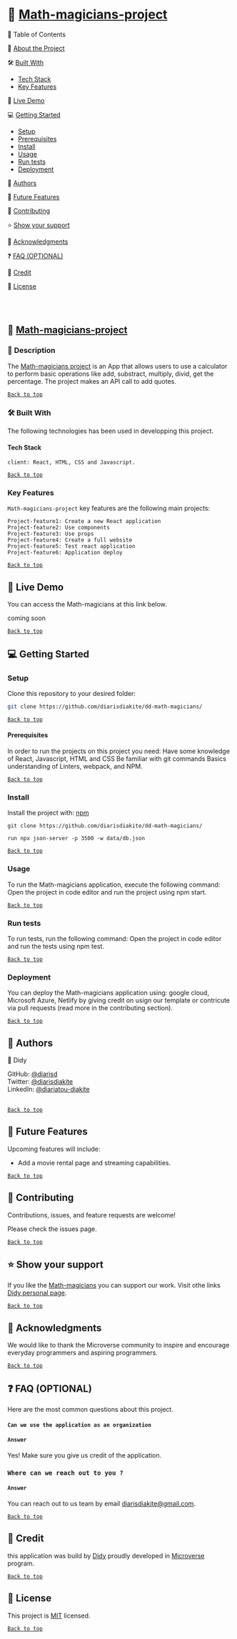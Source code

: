 <a name="readme-top"></a>
# 📖 [Math-magicians-project](#Math-magicians-project)

📗 Table of Contents

📖 [About the Project](#about-the-project)

🛠 [Built With](#built-with)

- [Tech Stack](#tech-stack)
- [Key Features](#key-features)

🚀 [Live Demo](#live-demo)

💻 [Getting Started](#getting-started)

- [Setup](#setup)
- [Prerequisites](#prerequisites)
- [Install](#install)
- [Usage](#usage)
- [Run tests](#run-test)
- [Deployment](#deployment)

👥 [Authors](#authors)

🔭 [Future Features](#future-features)

🤝 [Contributing](#contributing)

⭐️ [Show your support](#show-your-support)

🙏 [Acknowledgments](#acknowledgment)

❓ [FAQ (OPTIONAL)](#faq)

📝 [Credit](#credit)

📝 [License](#licence)

<br><br>

## 📖 [Math-magicians-project](#Math-magicians-project)
### 📖 <a name="about-the-project">Description </a>

The [Math-magicians project]() is an App that allows users to use a calculator to perform basic operations like add, substract, multiply, divid, get the percentage. The project makes an API call to add quotes.

[`Back to top`](#readme-top)

### 🛠 <a name="project-built-with">Built With </a>
The following technologies has been used in developping this project. 

#### <a name="tech-stack"> Tech Stack
</a>

```[Tech-stack]
client: React, HTML, CSS and Javascript.
````

[`Back to top`](#readme-top)

### <a name="key-features"> Key Features </a>

`Math-magicians-project` key features are the following main projects:

```
Project-feature1: Create a new React application 
Project-feature2: Use components 
Project-feature3: Use props
Project-feature4: Create a full website
Project-feature5: Test react application
Project-feature6: Application deploy

```

[`Back to top`](#readme-top)

## 🚀 <a name="live-demo"> Live Demo </a>

You can access the Math-magicians at this link below.

coming soon

[`Back to top`](#readme-top)


## 💻 <a name="getting-started"> Getting Started </a>

### <a name="setup"> Setup </a>
Clone this repository to your desired folder:

```sh
git clone https://github.com/diarisdiakite/dd-math-magicians/

```
[`Back to top`](#readme-top)

#### <a name="prerequisites"> Prerequisites</a>
In order to run the projects on this project you need:
Have some knowledge of React, Javascript, HTML and CSS
Be familiar with git commands
Basics understanding of Linters, webpack, and NPM.

[`Back to top`](#readme-top)

### <a name="install">Install</a>
Install the project with: [npm](https://www.npmjs.com/)

```[npm]
git clone https://github.com/diarisdiakite/dd-math-magicians/

run npx json-server -p 3500 -w data/db.json
```

[`Back to top`](#readme-top)

### <a name="usage">Usage</a>
To run the Math-magicians application, execute the following command: Open the project in code editor and run the project using npm start.

[`Back to top`](#readme-top)

### <a name="run-test">Run tests</a>
To run tests, run the following command: Open the project in code editor and run the tests using npm test.

[`Back to top`](#readme-top)

### <a name="deployment">Deployment</a>
You can deploy the Math-magicians application using: google cloud, Microsoft Azure, Netlify by giving credit on usign our template or contricute via pull requests (read more in the contributing section).

[`Back to top`](#readme-top)

## 👥 <a name="authors">Authors</a>

👤 Didy

GitHub: [@diarisd](https://github.com/diarisdiakite)
<br> Twitter: [@diarisdiakite](https://www.twitter.com/diarisdiakite)
<br> LinkedIn: [@diariatou-diakite](https://www.linkedin.com/in/diariatou-diakite-67ab80165/)
<br><br>

[`Back to top`](#readme-top)

## 🔭 <a name="future-features">Future Features</a>
Upcoming features will include:
- Add a movie rental page and streaming capabilities.
 
[`Back to top`](#readme-top)

## 🤝 <a name="contrubuting">Contributing</a>
Contributions, issues, and feature requests are welcome!

Please check the issues page.

[`Back to top`](#readme-top)

## ⭐️ <a name="show-your-support">Show your support</a>
If you like the [Math-magicians]() you can support our work. Visit othe links [Didy personal page](https://diarisdiakite.github.io/my-portfolio/).


[`Back to top`](#readme-top)

## 🙏 <a name="acknowledgments">Acknowledgments</a>
We would like to thank the Microverse community to inspire and encourage everyday programmers and aspiring programmers.
 
[`Back to top`](#readme-top)

## ❓ <a name="faq">FAQ (OPTIONAL)</a>
Here are the most common questions about this project.

#### `Can we use the application as an organization`

#### `Answer`
Yes! Make sure you give us credit of the application. 

### `Where can we reach out to you ?`

#### `Answer`
You can reach out to us team by email [diarisdiakite@gmail.com](diarisdiakite@gmail.com).

[`Back to top`](#readme-top)

## 📝 <a name="credit">Credit</a>
this application was build by [Didy](https://diarisdiakite.github.io/my-portfolio/) proudly developed in [Microverse](https://www.microverse.org) program. 

[`Back to top`](#readme-top)

## 📝 <a name="licence">License</a>
This project is [MIT](https://mit-license.org/) licensed.

[`Back to top`](#readme-top)
